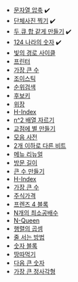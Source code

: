 
- [문자열 압축](https://school.programmers.co.kr/learn/courses/30/lessons/60057) ✔️
- [단체사진 찍기](https://school.programmers.co.kr/learn/courses/30/lessons/1835) ✔️
- [두 큐 합 같게 만들기](https://school.programmers.co.kr/learn/courses/30/lessons/118667) ✔️
- [124 나라의 숫자](https://school.programmers.co.kr/learn/courses/30/lessons/12899) ✔️
- [빛의 경로 사이클](https://school.programmers.co.kr/learn/courses/30/lessons/86052)
- [프린터](https://school.programmers.co.kr/learn/courses/30/lessons/42587)
- [가장 큰 수](https://school.programmers.co.kr/learn/courses/30/lessons/42746)
- [조이스틱](https://school.programmers.co.kr/learn/courses/30/lessons/42860)
- [순위검색](https://school.programmers.co.kr/learn/courses/30/lessons/72412)
- [후보키](https://school.programmers.co.kr/learn/courses/30/lessons/42890)
- [위장](https://school.programmers.co.kr/learn/courses/30/lessons/42578)
- [H-Index](https://school.programmers.co.kr/learn/courses/30/lessons/42747)
- [n^2 배열 자르기](https://school.programmers.co.kr/learn/courses/30/lessons/87390)
- [교점에 별 만들기](https://school.programmers.co.kr/learn/courses/30/lessons/87377)
- [모음 사전](https://school.programmers.co.kr/learn/courses/30/lessons/84512)
- [2개 이하로 다른 비트](https://school.programmers.co.kr/learn/courses/30/lessons/77885)
- [메뉴 리뉴얼](https://school.programmers.co.kr/learn/courses/30/lessons/72411)
- [방문 길이](https://school.programmers.co.kr/learn/courses/30/lessons/49994)
- [큰 수 만들기](https://school.programmers.co.kr/learn/courses/30/lessons/42883)
- [H-Index](https://school.programmers.co.kr/learn/courses/30/lessons/42747)
- [가장 큰 수](https://school.programmers.co.kr/learn/courses/30/lessons/42746)
- [주식가격](https://school.programmers.co.kr/learn/courses/30/lessons/42584)
- [프렌즈 4 블록](https://school.programmers.co.kr/learn/courses/30/lessons/17679)
- [N개의 최소공배수](https://school.programmers.co.kr/learn/courses/30/lessons/12953)
- [N-Queen](https://school.programmers.co.kr/learn/courses/30/lessons/12952)
- [행렬의 곱셈](https://school.programmers.co.kr/learn/courses/30/lessons/12949)
- [줄 서는 방법](https://school.programmers.co.kr/learn/courses/30/lessons/12936)
- [숫자 블록](https://school.programmers.co.kr/learn/courses/30/lessons/12923)
- [땅따먹기](https://school.programmers.co.kr/learn/courses/30/lessons/12913)
- [다음 큰 숫자](https://school.programmers.co.kr/learn/courses/30/lessons/12911)
- [가장 큰 정사각형](https://school.programmers.co.kr/learn/courses/30/lessons/12905)